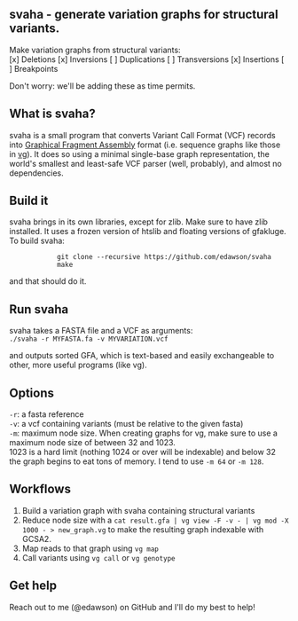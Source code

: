 svaha - generate variation graphs for structural variants.
-----------
Make variation graphs from structural variants:  
[x] Deletions
[x] Inversions
[ ] Duplications
[ ] Transversions
[x] Insertions
[ ] Breakpoints


Don't worry: we'll be adding these as time permits.  


## What is svaha?
svaha is a small program that converts Variant Call Format (VCF) records into [Graphical Fragment Assembly](https://github.com/pmelsted/GFA-spec) format (i.e. sequence graphs like those in [vg](https://github.com/vgteam/vg)). It does so using a minimal single-base graph representation, the world's smallest and least-safe VCF parser (well, probably), and almost no dependencies.

## Build it
svaha brings in its own libraries, except for zlib. Make sure to have zlib installed.
It uses a frozen version of htslib and floating versions of gfakluge. To build svaha:  

                git clone --recursive https://github.com/edawson/svaha
                make


and that should do it.

## Run svaha
svaha takes a FASTA file and a VCF as arguments:  
        ```./svaha -r MYFASTA.fa -v MYVARIATION.vcf```

and outputs sorted GFA, which is text-based and easily exchangeable to other, more useful programs (like vg).


## Options
`-r`: a fasta reference  
`-v`: a vcf containing variants (must be relative to the given fasta)  
`-m`: maximum node size. When creating graphs for vg, make sure to use a maximum node size of between 32 and 1023.  
1023 is a hard limit (nothing 1024 or over will be indexable) and below 32 the graph begins to eat tons of memory. I tend to use `-m 64` or `-m 128`.

## Workflows

1. Build a variation graph with svaha containing structural variants  
2. Reduce node size with a ``cat result.gfa | vg view -F -v - | vg mod -X 1000 - > new_graph.vg`` to make the resulting graph indexable with GCSA2.  
3. Map reads to that graph using ```vg map``` 
4. Call variants using ```vg call``` or ```vg genotype```


## Get help
Reach out to me (@edawson) on GitHub and I'll do my best to help!
